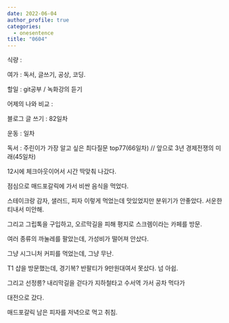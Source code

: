 ```yaml
---
date: 2022-06-04
author_profile: true
categories:
  - onesentence
title: "0604"
---
```


식량 : 

여가 : 독서, 글쓰기, 공상, 코딩.

할일 : git공부 / 녹화강의 듣기

어제의 나와 비교 : 


블로그 글 쓰기 : 82일차

운동 : 일차

독서 : 주린이가 가장 알고 싶은 최다질문 top77(66일차)  // 앞으로 3년 경제전쟁의 미래(45일차)


12시에 체크아웃이어서 시간 딱맞춰 나갔다.

점심으로 매드포갈릭에 가서 비싼 음식을 먹었다.

스테이크랑 감자, 샐러드, 피자 이렇게 먹었는데 맛있었지만 분위기가 안좋았다. 서운한 티내서 미안해.

그리고 그립톡을 구입하고, 오르막길을 피해 평지로 스크렘이라는 카페를 방문.

여러 종류의 까눌레를 팔았는데, 가성비가 떨어져 안샀다. 

그냥 시그니처 커피를 먹었는데, 그냥 무난.

T1 샵을 방문했는데, 경기복? 반팔티가 9만원대여서 못샀다. 넘 아쉽.

그리고 선정릉? 내리막길을 걷다가 지하철타고 수서역 가서 공차 먹다가

대전으로 갔다.

매드포갈릭 남은 피자를 저녁으로 먹고 취침.

